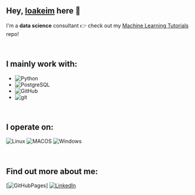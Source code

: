 Hey, [Ioakeim](https://ioakeim-h.github.io/) here :wave:
---
I'm a **data science** consultant :point_right: check out my [Machine Learning Tutorials](https://github.com/ioakeim-h/Machine-Learning-Tutorials) repo!

<br>

I mainly work with:
---
- ![Python](https://img.shields.io/badge/Python-FFD43B?style=for-the-badge&logo=python&logoColor=blue) 
- ![PostgreSQL](https://img.shields.io/badge/PostgreSQL-316192?style=for-the-badge&logo=postgresql&logoColor=white) 
- ![GitHub](https://img.shields.io/badge/GitHub-100000?style=for-the-badge&logo=github&logoColor=white)
- ![git](https://img.shields.io/badge/GIT-E44C30?style=for-the-badge&logo=git&logoColor=white)

<br>

I operate on:
---
![Linux](https://img.shields.io/badge/Linux-FCC624?style=for-the-badge&logo=linux&logoColor=black) 
![MACOS](https://img.shields.io/badge/mac%20os-000000?style=for-the-badge&logo=apple&logoColor=white) 
![Windows](https://img.shields.io/badge/Windows-0078D6?style=for-the-badge&logo=windows&logoColor=white)

<br>

Find out more about me:
---
[![GitHubPages](https://ioakeim-h.github.io/)]
[![LinkedIn](https://img.shields.io/badge/LinkedIn-0077B5?style=for-the-badge&logo=linkedin&logoColor=white)](https://www.linkedin.com/in/ioakeim-h/)
